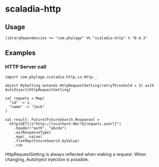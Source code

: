 # scaladia-http

## Usage

```
libraryDependencies += "com.phylage" %% "scaladia-http" % "0.6.3"
````

## Examples

### HTTP Server call

```
import com.phylage.scaladia.http.io.Http._

object MySetting extends HttpRequestSetting(retryThreshold = 3) with AutoInject[HttpRequestSetting]

val requets = Map(
  "id" -> 1,
  "name" -> "Jack"
)

val result: Future[FutureSearch.Response] =
  http[GET](s"http://localhost:80/?${requets.asUrl}")
    .header("auth", "abcde")
    .as[ResponseType]
    .map(_.value)
    .flatMap(FutureSearch.byValue)
    .run
```

HttpRequestSetting is always reflected when making a request.
When changing, AutoInject injection is possible.

